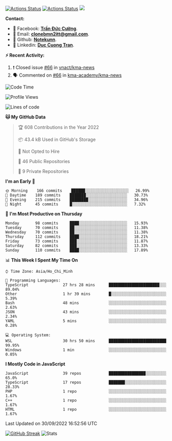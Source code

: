[![Actions Status](https://github.com/Notekunn/Notekunn/workflows/wakatime-stats/badge.svg)](https://github.com/Notekunn/Notekunn/actions)
[![Actions Status](https://github.com/Notekunn/Notekunn/workflows/update-gh-activity/badge.svg)](https://github.com/Notekunn/Notekunn/actions)
![](https://visitor-badge.glitch.me/badge?page_id=notekunn.notekunn)

<!--![Notekunn](https://count.getloli.com/get/@notekunn)-->

<!--![Meme](https://media1.tenor.com/images/1c6140897565e34a4e98f618e220dc0d/tenor.gif)-->

<!--![Personal npm card](https://i.imgur.com/mi8nZo1.png)-->

**Contact:**

- 🐋 Facebook: **[Trần Đức Cường](https://www.facebook.com/ShiinDz)**.
- 🐍 Email: **[clonebmn2itt@gmail.com](mailto:clonebmn2itt@gmail.com)**.
- 🐬 Github: **[Notekunn](https://github.com/Notekunn)**.
- 🐬 Linkedin: **[Duc Cuong Tran](https://www.linkedin.com/in/notekunn/)**.

**:zap: Recent Activity:**

<!--START_SECTION:activity-->
1. ❗️ Closed issue [#66](https://github.com/vnact/kma-news/issues/66) in [vnact/kma-news](https://github.com/vnact/kma-news)
2. 🗣 Commented on [#66](https://github.com/kma-academy/kma-news/issues/66) in [kma-academy/kma-news](https://github.com/kma-academy/kma-news)
<!--END_SECTION:activity-->

<!--START_SECTION:waka-->
![Code Time](http://img.shields.io/badge/Code%20Time-2%2C224%20hrs%2032%20mins-blue)

![Profile Views](http://img.shields.io/badge/Profile%20Views-11-blue)

![Lines of code](https://img.shields.io/badge/From%20Hello%20World%20I%27ve%20Written-340%20Thousand%20lines%20of%20code-blue)

**🐱 My GitHub Data** 

> 🏆 608 Contributions in the Year 2022
 > 
> 📦 43.4 kB Used in GitHub's Storage 
 > 
> 🚫 Not Opted to Hire
 > 
> 📜 46 Public Repositories 
 > 
> 🔑 9 Private Repositories  
 > 
**I'm an Early 🐤** 

```text
🌞 Morning    166 commits    ██████░░░░░░░░░░░░░░░░░░░   26.99% 
🌆 Daytime    189 commits    ███████░░░░░░░░░░░░░░░░░░   30.73% 
🌃 Evening    215 commits    ████████░░░░░░░░░░░░░░░░░   34.96% 
🌙 Night      45 commits     █░░░░░░░░░░░░░░░░░░░░░░░░   7.32%

```
📅 **I'm Most Productive on Thursday** 

```text
Monday       98 commits     ████░░░░░░░░░░░░░░░░░░░░░   15.93% 
Tuesday      70 commits     ██░░░░░░░░░░░░░░░░░░░░░░░   11.38% 
Wednesday    70 commits     ██░░░░░░░░░░░░░░░░░░░░░░░   11.38% 
Thursday     112 commits    ████░░░░░░░░░░░░░░░░░░░░░   18.21% 
Friday       73 commits     ███░░░░░░░░░░░░░░░░░░░░░░   11.87% 
Saturday     82 commits     ███░░░░░░░░░░░░░░░░░░░░░░   13.33% 
Sunday       110 commits    ████░░░░░░░░░░░░░░░░░░░░░   17.89%

```


📊 **This Week I Spent My Time On** 

```text
⌚︎ Time Zone: Asia/Ho_Chi_Minh

💬 Programming Languages: 
TypeScript               27 hrs 28 mins      ██████████████████████░░░   89.04% 
Other                    1 hr 39 mins        █░░░░░░░░░░░░░░░░░░░░░░░░   5.39% 
Bash                     48 mins             ░░░░░░░░░░░░░░░░░░░░░░░░░   2.63% 
JSON                     43 mins             ░░░░░░░░░░░░░░░░░░░░░░░░░   2.34% 
YAML                     5 mins              ░░░░░░░░░░░░░░░░░░░░░░░░░   0.28%

💻 Operating System: 
WSL                      30 hrs 50 mins      █████████████████████████   99.95% 
Windows                  1 min               ░░░░░░░░░░░░░░░░░░░░░░░░░   0.05%

```

**I Mostly Code in JavaScript** 

```text
JavaScript               39 repos            ████████████████░░░░░░░░░   65.0% 
TypeScript               17 repos            ███████░░░░░░░░░░░░░░░░░░   28.33% 
PHP                      1 repo              ░░░░░░░░░░░░░░░░░░░░░░░░░   1.67% 
C++                      1 repo              ░░░░░░░░░░░░░░░░░░░░░░░░░   1.67% 
HTML                     1 repo              ░░░░░░░░░░░░░░░░░░░░░░░░░   1.67%

```



 Last Updated on 30/09/2022 16:52:56 UTC
<!--END_SECTION:waka-->
<!--START_SECTION:random-qoutes-->
<!--END_SECTION:random-qoutes-->

[![GitHub Streak](http://github-readme-streak-stats.herokuapp.com?user=notekunn&theme=radical&date_format=j%2Fn%5B%2FY%5D)](https://git.io/streak-stats)
![Stats](https://github-readme-stats.vercel.app/api?username=notekunn&show_icons=true&theme=radical&count_private=true)



